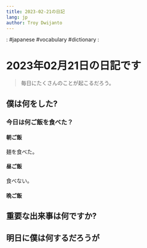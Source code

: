 ```yaml
---
title: 2023-02-21の日記
lang: jp
author: Troy Dwijanto
---
```

: #japanese #vocabulary #dictionary : 
# 2023年02月21日の日記です
> 毎日にたくさんのことが起こるだろう。

## 僕は何をした?

### 今日は何ご飯を食べた？
#### 朝ご飯
麺を食べた。
#### 昼ご飯
食べない。
#### 晩ご飯

## 重要な出来事は何ですか?

## 明日に僕は何するだろうが